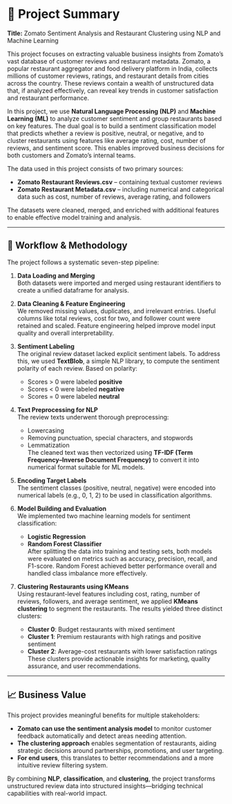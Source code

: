 # 📌 Project Summary

**Title:** Zomato Sentiment Analysis and Restaurant Clustering using NLP and Machine Learning

This project focuses on extracting valuable business insights from Zomato’s vast database of customer reviews and restaurant metadata. Zomato, a popular restaurant aggregator and food delivery platform in India, collects millions of customer reviews, ratings, and restaurant details from cities across the country. These reviews contain a wealth of unstructured data that, if analyzed effectively, can reveal key trends in customer satisfaction and restaurant performance.

In this project, we use **Natural Language Processing (NLP)** and **Machine Learning (ML)** to analyze customer sentiment and group restaurants based on key features. The dual goal is to build a sentiment classification model that predicts whether a review is positive, neutral, or negative, and to cluster restaurants using features like average rating, cost, number of reviews, and sentiment score. This enables improved business decisions for both customers and Zomato’s internal teams.

The data used in this project consists of two primary sources:
- **Zomato Restaurant Reviews.csv** – containing textual customer reviews
- **Zomato Restaurant Metadata.csv** – including numerical and categorical data such as cost, number of reviews, average rating, and followers

The datasets were cleaned, merged, and enriched with additional features to enable effective model training and analysis.

---

## 🔧 Workflow & Methodology

The project follows a systematic seven-step pipeline:

1. **Data Loading and Merging**  
   Both datasets were imported and merged using restaurant identifiers to create a unified dataframe for analysis.

2. **Data Cleaning & Feature Engineering**  
   We removed missing values, duplicates, and irrelevant entries. Useful columns like total reviews, cost for two, and follower count were retained and scaled. Feature engineering helped improve model input quality and overall interpretability.

3. **Sentiment Labeling**  
   The original review dataset lacked explicit sentiment labels. To address this, we used **TextBlob**, a simple NLP library, to compute the sentiment polarity of each review. Based on polarity:
   - Scores > 0 were labeled **positive**
   - Scores < 0 were labeled **negative**
   - Scores = 0 were labeled **neutral**

4. **Text Preprocessing for NLP**  
   The review texts underwent thorough preprocessing:
   - Lowercasing
   - Removing punctuation, special characters, and stopwords
   - Lemmatization  
   The cleaned text was then vectorized using **TF-IDF (Term Frequency–Inverse Document Frequency)** to convert it into numerical format suitable for ML models.

5. **Encoding Target Labels**  
   The sentiment classes (positive, neutral, negative) were encoded into numerical labels (e.g., 0, 1, 2) to be used in classification algorithms.

6. **Model Building and Evaluation**  
   We implemented two machine learning models for sentiment classification:
   - **Logistic Regression**
   - **Random Forest Classifier**  
   After splitting the data into training and testing sets, both models were evaluated on metrics such as accuracy, precision, recall, and F1-score. Random Forest achieved better performance overall and handled class imbalance more effectively.

7. **Clustering Restaurants using KMeans**  
   Using restaurant-level features including cost, rating, number of reviews, followers, and average sentiment, we applied **KMeans clustering** to segment the restaurants. The results yielded three distinct clusters:
   - **Cluster 0**: Budget restaurants with mixed sentiment
   - **Cluster 1**: Premium restaurants with high ratings and positive sentiment
   - **Cluster 2**: Average-cost restaurants with lower satisfaction ratings  
   These clusters provide actionable insights for marketing, quality assurance, and user recommendations.

---

## 📈 Business Value

This project provides meaningful benefits for multiple stakeholders:
- **Zomato can use the sentiment analysis model** to monitor customer feedback automatically and detect areas needing attention.
- **The clustering approach** enables segmentation of restaurants, aiding strategic decisions around partnerships, promotions, and user targeting.
- **For end users**, this translates to better recommendations and a more intuitive review filtering system.

By combining **NLP**, **classification**, and **clustering**, the project transforms unstructured review data into structured insights—bridging technical capabilities with real-world impact.
